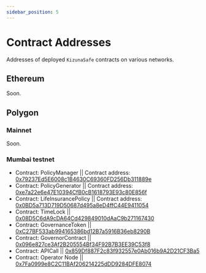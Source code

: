 ```yaml
---
sidebar_position: 5
---
```

# Contract Addresses

Addresses of deployed `KizunaSafe` contracts on various networks.

## Ethereum

Soon.

## Polygon

### Mainnet

Soon.

### Mumbai testnet

- Contract: PolicyManager || Contract address: [0x79237Ed5E6008c1B4630C69360FD256Db311889e](https://mumbai.polygonscan.com/address/0x79237Ed5E6008c1B4630C69360FD256Db311889e)
- Contract: PolicyGenerator || Contract address: [0xe7a22e6e47E10394CfB0cB1618793E93c80E856f](https://mumbai.polygonscan.com/address/0xe7a22e6e47E10394CfB0cB1618793E93c80E856f)
- Contract: LifeInsurancePolicy || Contract address: [0x0BD5a713D719D50687d495a8eD4ffC44E9411054](https://mumbai.polygonscan.com/address/0x0BD5a713D719D50687d495a8eD4ffC44E9411054)
- Contract: TimeLock || [0x08D5C6dA9cDA64Cd429849010dAaC9b271167430](https://mumbai.polygonscan.com/address/0x08D5C6dA9cDA64Cd429849010dAaC9b271167430)
- Contract: GovernanceToken || [0xC27BF533ab994165386bd12B7a5916B36eb8290B](https://mumbai.polygonscan.com/address/0xC27BF533ab994165386bd12B7a5916B36eb8290B)
- Contract: GovernorContract || [0x096e827ce3Af2B205554Bf34F92B7B3EE39C53f8](https://mumbai.polygonscan.com/address/0x096e827ce3Af2B205554Bf34F92B7B3EE39C53f8)
- Contract: APICall || [0x859Df887F2c83f932557e0Ab016b9A2D21CF3Ba5](https://mumbai.polygonscan.com/address/0x859Df887F2c83f932557e0Ab016b9A2D21CF3Ba5)
- Contract: Operator Node || [0x7Fa0999e8C2C11BAf206214225dDD9284DFE8074](https://mumbai.polygonscan.com/address/0x7Fa0999e8C2C11BAf206214225dDD9284DFE8074)

